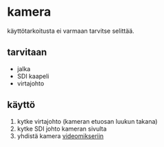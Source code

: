 # kamera
käyttötarkoitusta ei varmaan tarvitse selittää.

## tarvitaan
* jalka
* SDI kaapeli
* virtajohto


## käyttö
1. kytke virtajohto (kameran etuosan luukun takana)
2. kytke SDI johto kameran sivulta
3. yhdistä kamera [videomikseriin](../videomikseri/README.md)



